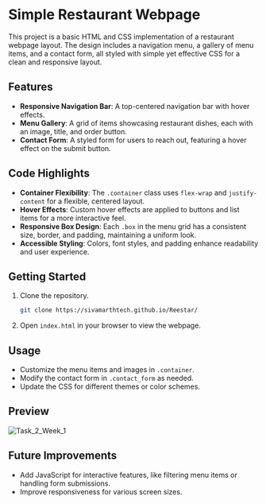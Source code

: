 # Simple Restaurant Webpage

This project is a basic HTML and CSS implementation of a restaurant webpage layout. The design includes a navigation menu, a gallery of menu items, and a contact form, all styled with simple yet effective CSS for a clean and responsive layout.

## Features

- **Responsive Navigation Bar**: A top-centered navigation bar with hover effects.
- **Menu Gallery**: A grid of items showcasing restaurant dishes, each with an image, title, and order button.
- **Contact Form**: A styled form for users to reach out, featuring a hover effect on the submit button.
  
## Code Highlights

- **Container Flexibility**: The `.container` class uses `flex-wrap` and `justify-content` for a flexible, centered layout.
- **Hover Effects**: Custom hover effects are applied to buttons and list items for a more interactive feel.
- **Responsive Box Design**: Each `.box` in the menu grid has a consistent size, border, and padding, maintaining a uniform look.
- **Accessible Styling**: Colors, font styles, and padding enhance readability and user experience.

## Getting Started

1. Clone the repository.
   ```bash
   git clone https://sivamarthtech.github.io/Reestar/
   ```
2. Open `index.html` in your browser to view the webpage.

## Usage

- Customize the menu items and images in `.container`.
- Modify the contact form in `.contact_form` as needed.
- Update the CSS for different themes or color schemes.

## Preview
![Task_2_Week_1](https://github.com/user-attachments/assets/47ff76e2-d9c0-4da5-b189-6a3b6fa7bbca)

## Future Improvements

- Add JavaScript for interactive features, like filtering menu items or handling form submissions.
- Improve responsiveness for various screen sizes.
